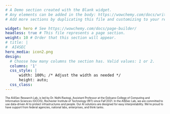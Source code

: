 ```yaml
---
# A Demo section created with the Blank widget.
# Any elements can be added in the body: https://wowchemy.com/docs/writing-markdown-latex/
# Add more sections by duplicating this file and customizing to your requirements.

widget: hero # See https://wowchemy.com/docs/page-builder/
headless: true # This file represents a page section.
weight: 10 # Order that this section will appear.
# title: |
#  AI4SEC
hero_media: icon2.png
design:
  # Choose how many columns the section has. Valid values: 1 or 2.
  columns: '1'
  css_style: |
      width: 100%; /* Adjust the width as needed */
      height: auto;
  css_class:
---
```

<p style="font-size:60%;">
The AI4Sec Research Lab, is led by Dr. Nidhi Rastogi, Assistant Professor at the Golisano College of Computing and Information Sciences (GCCIS), Rochester Institute of Technology (RIT) since Fall'2021. 
In the AI$Sec Lab, we are committed to use data-driven AI to protect infrastructures and people. Our AI solutions are designed for easy interpretability. We're proud to have support from federal agencies, national labs, enterprises, and think tanks.
</p>

